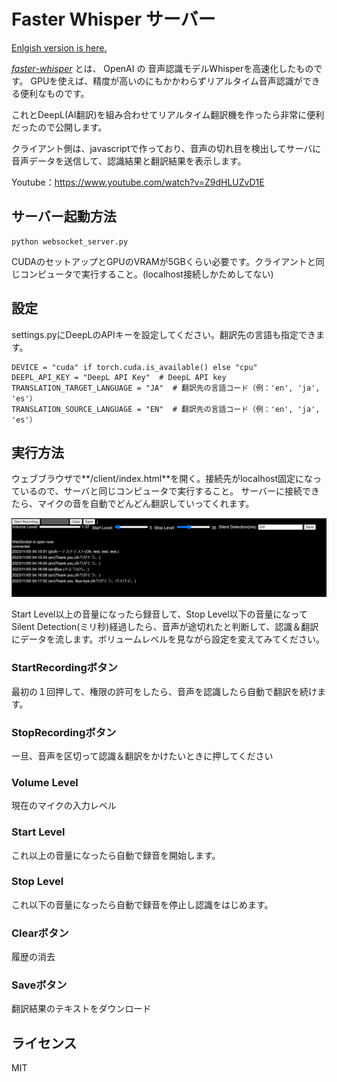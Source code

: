 # Faster Whisper サーバー

[Enlgish version is here.](README_EN.md)



[*faster*-*whisper*](https://github.com/guillaumekln/faster-whisper) とは、 OpenAI の 音声認識モデルWhisperを高速化したものです。 GPUを使えば、精度が高いのにもかかわらずリアルタイム音声認識ができる便利なものです。

これとDeepL(AI翻訳)を組み合わせてリアルタイム翻訳機を作ったら非常に便利だったので公開します。

クライアント側は、javascriptで作っており、音声の切れ目を検出してサーバに音声データを送信して、認識結果と翻訳結果を表示します。

Youtube：https://www.youtube.com/watch?v=Z9dHLUZvD1E





## サーバー起動方法

```
python websocket_server.py
```

CUDAのセットアップとGPUのVRAMが5GBくらい必要です。クライアントと同じコンピュータで実行すること。(localhost接続しかためしてない)



## 設定

settings.pyにDeepLのAPIキーを設定してください。翻訳先の言語も指定できます。

```
DEVICE = "cuda" if torch.cuda.is_available() else "cpu"
DEEPL_API_KEY = "DeepL API Key"  # DeepL API key
TRANSLATION_TARGET_LANGUAGE = "JA"  # 翻訳先の言語コード（例：'en', 'ja', 'es'）
TRANSLATION_SOURCE_LANGUAGE = "EN"  # 翻訳先の言語コード（例：'en', 'ja', 'es'）
```



## 実行方法

ウェブブラウザで**/client/index.html**を開く。接続先がlocalhost固定になっているので、サーバと同じコンピュータで実行すること。
サーバーに接続できたら、マイクの音を自動でどんどん翻訳していってくれます。

![image-20231105041802180](assets/image-20231105041802180.png)

Start Level以上の音量になったら録音して、Stop Level以下の音量になってSilent Detection(ミリ秒)経過したら、音声が途切れたと判断して、認識＆翻訳にデータを流します。ボリュームレベルを見ながら設定を変えてみてください。



### StartRecordingボタン
最初の１回押して、権限の許可をしたら、音声を認識したら自動で翻訳を続けます。
### StopRecordingボタン
一旦、音声を区切って認識＆翻訳をかけたいときに押してください

### Volume Level
現在のマイクの入力レベル
### Start Level
これ以上の音量になったら自動で録音を開始します。
### Stop Level
これ以下の音量になったら自動で録音を停止し認識をはじめます。
### Clearボタン
履歴の消去
### Saveボタン
翻訳結果のテキストをダウンロード




## ライセンス
MIT

